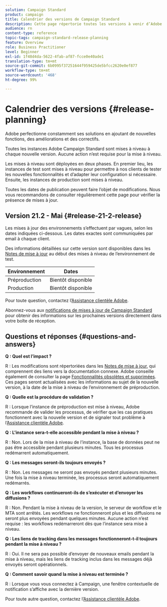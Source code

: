 ```yaml
---
solution: Campaign Standard
product: campaign
title: Calendrier des versions de Campaign Standard
description: Cette page répertorie toutes les versions à venir d’Adobe Campaign Standard.
audience: rn
content-type: reference
topic-tags: campaign-standard-release-planning
feature: Overview
role: Business Practitioner
level: Beginner
exl-id: 1f48d4da-5622-4fab-af87-fcce0e40ade1
translation-type: tm+mt
source-git-commit: 6b0995f37251644f959425de5bfcc2620e0ef877
workflow-type: tm+mt
source-wordcount: '468'
ht-degree: 99%

---
```


# Calendrier des versions {#release-planning}

Adobe perfectionne constamment ses solutions en ajoutant de nouvelles fonctions, des améliorations et des correctifs.

Toutes les instances Adobe Campaign Standard sont mises à niveau à chaque nouvelle version. Aucune action n’est requise pour la mise à niveau.

Les mises à niveau sont déployées en deux phases. En premier lieu, les instances de test sont mises à niveau pour permettre à nos clients de tester les nouvelles fonctionnalités et d’adapter leur configuration si nécessaire. Ensuite, les instances de production sont mises à niveau.

Toutes les dates de publication peuvent faire l’objet de modifications. Nous vous recommandons de consulter régulièrement cette page pour vérifier la présence de mises à jour.

## Version 21.2 - Mai {#release-21-2-release}

Les mises à jour des environnements s’effectuent par vagues, selon les dates indiquées ci-dessous. Les dates exactes sont communiquées par email à chaque client.

Des informations détaillées sur cette version sont disponibles dans les [Notes de mise à jour](../../rn/using/release-notes.md) au début des mises à niveau de l’environnement de test.

<table>
 <thead>
  <tr>
   <th> Environnement<br /> </th>
   <th> Dates <br /> </th>
  </tr>
 </thead>
 <tbody>
  <tr>
   <td>Préproduction<br /> </td>
   <td>Bientôt disponible<br /> </td>
  </tr>
  <tr>
   <td> Production<br /> </td>
   <td>Bientôt disponible<br /> </td>
  </tr>
 </tbody>
</table>

Pour toute question, contactez l’[Assistance clientèle Adobe](https://helpx.adobe.com/fr/enterprise/using/support-for-experience-cloud.html).

Abonnez-vous aux [notifications de mises à jour de Campaign Standard](http://amc-mkt-prod1-t.adobe-campaign.com/lp/LP25?service=%40rZ5cqp2DgNzrgz0alKPInakNbPSTeJYozZYnS7Wbs802u4GlISkHZX4omtK00nAU6xzZ6luEWQzr7kQ9pkCwJYumWkU) pour obtenir des informations sur les prochaines versions directement dans votre boîte de réception.

## Questions et réponses {#questions-and-answers}

**Q : Quel est l’impact ?**

R : Les modifications sont répertoriées dans les [Notes de mise à jour](../../rn/using/release-notes.md), qui comprennent des liens vers la documentation connexe. Adobe conseille également de consulter la page [Fonctionnalités obsolètes et supprimées](../../rn/using/deprecated-features.md). Ces pages seront actualisées avec les informations au sujet de la nouvelle version, à la date de la mise à niveau de l’environnement de préproduction.

**Q : Quelle est la procédure de validation ?**

R : Lorsque l’instance de préproduction est mise à niveau, Adobe recommande de valider les processus, de vérifier que les cas pratiques fonctionnent avec la nouvelle version et de signaler tout problème à l’[Assistance clientèle Adobe](https://helpx.adobe.com/enterprise/using/support-for-experience-cloud.html).

**Q : L’instance sera-t-elle accessible pendant la mise à niveau ?**

R : Non. Lors de la mise à niveau de l’instance, la base de données peut ne pas être accessible pendant plusieurs minutes. Tous les processus redémarrent automatiquement.

**Q : Les messages seront-ils toujours envoyés ?**

R : Non. Les messages ne seront pas envoyés pendant plusieurs minutes. Une fois la mise à niveau terminée, les processus seront automatiquement redémarrés.

**Q : Les workflows continueront-ils de s’exécuter et d’envoyer les diffusions ?**

R : Non. Pendant la mise à niveau de la version, le serveur de workflow et le MTA sont arrêtés. Les workflows ne fonctionneront plus et les diffusions ne seront plus envoyées pendant quelques minutes. Aucune action n’est requise : les workflows redémarreront dès que l’instance sera mise à niveau.

**Q : Les liens de tracking dans les messages fonctionneront-t-il toujours pendant la mise à niveau ?**

R : Oui. Il ne sera pas possible d’envoyer de nouveaux emails pendant la mise à niveau, mais les liens de tracking inclus dans les messages déjà envoyés seront opérationnels.

**Q : Comment savoir quand la mise à niveau est terminée ?**

R : Lorsque vous vous connectez à Campaign, une fenêtre contextuelle de notification s’affiche avec la dernière version.

Pour toute autre question, contactez l’[Assistance clientèle Adobe](https://helpx.adobe.com/enterprise/using/support-for-experience-cloud.html).

